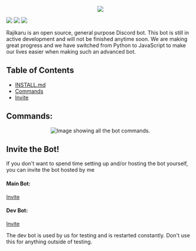 <p align='center'>
  <img src='https://user-images.githubusercontent.com/66682497/158024309-ad9d4feb-e3ea-4d7c-a4e2-06e091395f43.png' />
</p>


<a href="https://github.com/Crymepunk/rajikaru-bot/blob/main/LICENSE"><img src="https://img.shields.io:/github/license/Crymepunk/rajikaru-bot?color=informational"></img></a>
<a href="https://github.com/Crymepunk/rajikaru-bot/issues"><img src="https://img.shields.io:/github/issues/Crymepunk/rajikaru-bot?color=important"></img></a>
<a href="https://twitter.com/intent/tweet?text=Wow:&url=https%3A%2F%2Fgithub.com%2FCrymepunk%2Frajikaru-bot"><img src="https://img.shields.io:/twitter/url?style=social&url=https%3A%2F%2Fgithub.com%2FCrymepunk%2Frajikaru-bot"></img></a>

Rajikaru is an open source, general purpose Discord bot.
This bot is still in active development and will not be finished anytime soon.
We are making great progress and we have switched from Python to JavaScript to make our lives easier when making such an advanced bot.

## Table of Contents
- [INSTALL.md](.github/DOCS/INSTALL.md)
- [Commands](#commands)
- [Invite](#invite-the-bot)

## Commands:
<p align='center'>
  <img src="https://user-images.githubusercontent.com/66682497/156263641-c8e1ea00-c10a-428f-8983-b07c9dea9b20.png" alt="Image showing all the bot commands.">
</p>


## Invite the Bot!
If you don't want to spend time setting up and/or hosting the bot yourself, you can invite the bot hosted by me

#### Main Bot:
<a href="https://discord.com/api/oauth2/authorize?client_id=900694117355487283&permissions=1394216397911&scope=bot%20applications.commands">Invite</a>

#### Dev Bot:
<a href="https://discord.com/api/oauth2/authorize?client_id=891463473102487563&permissions=1394216397911&scope=bot%20applications.commands">Invite</a>

The dev bot is used by us for testing and is restarted constantly. Don't use this for anything outside of testing.
